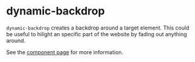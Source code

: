 # dynamic-backdrop

`dynamic-backdrop` creates a backdrop around a target element.
This could be useful to hilight an specific part of the website by fading
out anything around.

See the [component page](http://Eldorado234.github.io/dynamic-backdrop) for more information.